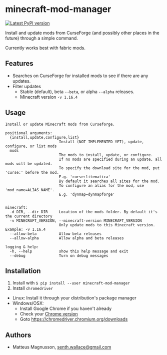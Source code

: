 # minecraft-mod-manager

[![Latest PyPI version](https://img.shields.io/pypi/v/minecraft-mod-manager.svg)](https://pypi.python.org/pypi/minecraft-mod-manager)

Install and update mods from CurseForge (and possibly other places in the future) through a simple command.

Currently works best with fabric mods.

## Features

- Searches on CurseForge for installed mods to see if there are any updates.
- Filter updates
  - Stable (default), beta `--beta`, or alpha `--alpha` releases.
  - Minecraft version `-v 1.16.4`

## Usage

```
Install or update Minecraft mods from Curseforge.

positional arguments:
  {install,update,configure,list}
                        Install (NOT IMPLEMENTED YET), update, configure, or list mods
  mods
                        The mods to install, update, or configure.
                        If no mods are specified during an update, all mods will be updated.
                        To specify the download site for the mod, put 'curse:' before the mod.
                        E.g. 'curse:litematica'
                        By default it searches all sites for the mod.
                        To configure an alias for the mod, use 'mod_name=ALIAS_NAME'.
                        E.g. 'dynmap=dynmapforge'


minecraft:
  -d DIR, --dir DIR     Location of the mods folder. By default it's the current directory
  -v MINECRAFT_VERSION, --minecraft-version MINECRAFT_VERSION
                        Only update mods to this Minecraft version. Example: -v 1.16.4
  --allow-beta          Allow beta releases
  --allow-alpha         Allow alpha and beta releases

logging & help:
  -h, --help            show this help message and exit
  --debug               Turn on debug messages
```

## Installation

1. Install with `$ pip install --user minecraft-mod-manager`
1. Install `chromedriver`

- Linux: Install it through your distribution's package manager
- Windows/OSX:
  - Install Google Chrome if you haven't already
  - Check your [Chrome version](chrome://settings/help)
  - Goto https://chromedriver.chromium.org/downloads

## Authors

- Matteus Magnusson, senth.wallace@gmail.com
